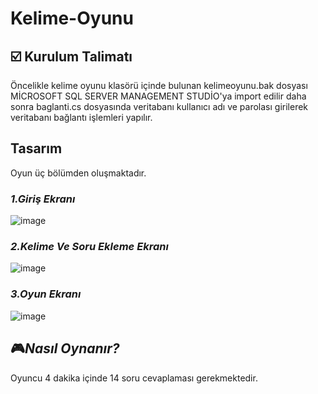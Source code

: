 # Kelime-Oyunu
 ## :ballot_box_with_check: Kurulum Talimatı


Öncelikle kelime oyunu klasörü içinde bulunan kelimeoyunu.bak dosyası MİCROSOFT  SQL SERVER MANAGEMENT  STUDİO'ya import edilir daha sonra baglanti.cs dosyasında veritabanı kullanıcı adı ve parolası girilerek veritabanı bağlantı işlemleri yapılır.


##  Tasarım
Oyun üç bölümden oluşmaktadır.
###  *1.Giriş Ekranı*
![image](https://user-images.githubusercontent.com/43879925/114716642-eb86a300-9d3c-11eb-87ef-d62889033bae.png)
### *2.Kelime Ve Soru Ekleme Ekranı*
![image](https://user-images.githubusercontent.com/43879925/114716683-f5a8a180-9d3c-11eb-97c6-7acb9ffb6dca.png)
###  *3.Oyun Ekranı*
![image](https://user-images.githubusercontent.com/43879925/114716715-fc371900-9d3c-11eb-9232-b51c49a4b192.png)

## :video_game:*Nasıl Oynanır?*
Oyuncu 4 dakika içinde 14 soru cevaplaması gerekmektedir.
